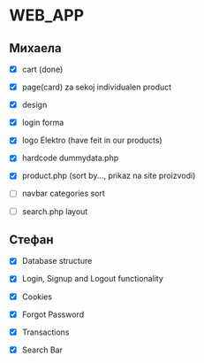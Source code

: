 # WEB_APP

## Михаела

- [x] cart (done)

- [x] page(card) za sekoj individualen product

- [x] design

- [x] login forma

- [x] logo Elektro (have feit in our products)

- [x] hardcode dummydata.php

- [x] product.php (sort by..., prikaz na site proizvodi)

- [ ] navbar categories sort

- [ ] search.php layout

## Стефан

- [x] Database structure

- [x] Login, Signup and Logout functionality

- [x] Cookies

- [x] Forgot Password

- [x] Transactions

- [x] Search Bar
